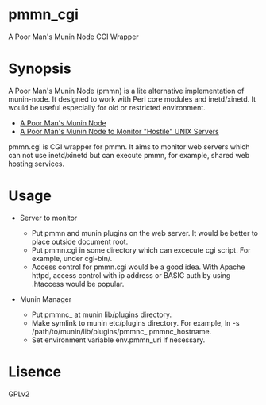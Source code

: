# pmmn\_cgi
A Poor Man's Munin Node CGI Wrapper

# Synopsis

A Poor Man's Munin Node (pmmn) is a lite alternative implementation of munin-node. It designed to work with Perl core modules and inetd/xinetd. It would be useful especially for old or restricted environment.
- [A Poor Man's Munin Node](https://github.com/munin-monitoring/contrib/tree/master/tools/pmmn)
- [A Poor Man's Munin Node to Monitor "Hostile" UNIX Servers](http://blog.pwkf.org/post/2008/11/04/A-Poor-Man-s-Munin-Node-to-Monitor-Hostile-UNIX-Servers)

pmmn.cgi is CGI wrapper for pmmn. It aims to monitor web servers which can not use inetd/xinetd but can execute pmmn, for example, shared web hosting services.

# Usage

- Server to monitor
  - Put pmmn and munin plugins on the web server. It would be better to place outside document root.
  - Put pmmn.cgi in some directory which can excecute cgi script. For example, under cgi-bin/.
  - Access control for pmmn.cgi would be a good idea. With Apache httpd, access control with ip address or BASIC auth by using .htaccess would be popular.

- Munin Manager
  - Put pmmnc\_ at munin lib/plugins directory.
  - Make symlink to munin etc/plugins directory. For example, ln -s /path/to/munin/lib/plugins/pmmnc\_ pmmnc\_hostname.
  - Set environment variable env.pmmn\_uri if nesessary.

# Lisence

GPLv2
